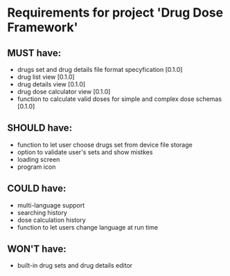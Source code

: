 # Requirements for project 'Drug Dose Framework'

## MUST have:
- drugs set and drug details file format specyfication [0.1.0]
- drug list view [0.1.0]
- drug details view [0.1.0]
- drug dose calculator view [0.1.0]
- function to calculate valid doses for simple and complex dose schemas [0.1.0]

## SHOULD have:
- function to let user choose drugs set from device file storage
- option to validate user's sets and show mistkes
- loading screen
- program icon

## COULD have:
- multi-language support
- searching history
- dose calculation history
- function to let users change language at run time

## WON'T have:
- built-in drug sets and drug details editor 